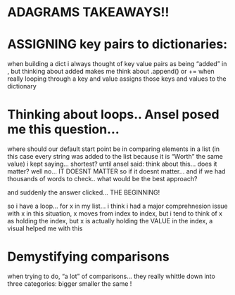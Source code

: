 
# ADAGRAMS TAKEAWAYS!!

# ASSIGNING key pairs to dictionaries:
when building a dict i always thought of key value pairs as being “added” in , but thinking about added makes me think about .append() or += when really looping through a key and value assigns those keys and values to the dictionary

# Thinking about loops.. Ansel posed me this question…
where should our default start point be in comparing elements in a list (in this case every string was added to the list because it is “Worth” the same value) i kept saying… shortest?
until ansel said: think about this… does it matter?
well no… IT DOESNT MATTER
so if it doesnt matter… and if we had thousands of words to check.. what would be the best approach?

and suddenly the answer clicked… THE BEGINNING!

so i have a loop… for x in my list…
i think i had a major comprehnesion issue with x in this situation, x moves from index to index, but i tend to think of x as holding the index, but x is actually holding the VALUE in the index, a visual helped me with this

# Demystifying comparisons
when trying to do, “a lot” of comparisons… they really whittle down into three categories:
bigger
smaller
the same !


